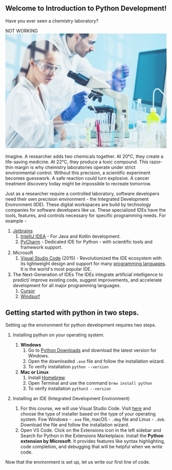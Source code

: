 ## Welcome to Introduction to Python Development!

Have you ever seen a chemistry laboratory?

NOT WORKING
![Two researchers in protective gear, conducting experiments in a chemistry laboratory](../assets/images/chemistry_lab.png)

Imagine. A researcher adds two chemicals together. At 20°C, they create a life-saving medicine. At 22°C, they produce a toxic compound. This razor-thin margin is why chemistry laboratories operate under strict environmental control. Without this precision, a scientific experiment becomes guesswork. A safe reaction could turn explosive. A cancer treatment discovery today might be impossible to recreate tomorrow.

Just as a researcher require a controlled laboratory, software developers need their own precision environment - the Integrated Development Environment (IDE). These digital workspaces are build by technology companies for software developers like us. These specialized IDEs have the tools, features, and controls necessary for specific programming needs. For example -

1. [Jetbrains](https://www.jetbrains.com/)
   1. [IntelliJ IDEA](https://www.jetbrains.com/idea/) - For Java and Kotlin development.
   2. [PyCharm](https://www.jetbrains.com/pycharm/) - Dedicated IDE for Python - with scientific tools and framework support.
2. Microsoft
   1. [Visual Studio Code](https://code.visualstudio.com/) (2015) - Revolutionized the IDE ecosystem with its lightweight design and support for many [programming languages](https://code.visualstudio.com/docs/languages/overview). It is the world's most popular IDE.
3. The Next-Generation of IDEs
   The IDEs integrate artificial intelligence to predict/ improve existing code, suggest improvements, and accelerate development for all major programming languages.
   1. [Cursor](https://www.cursor.com/)
   2. [Windsurf](https://windsurf.com/)

## Getting started with python in two steps.

Setting up the environment for python development requires two steps.

1. Installing python on your operating system.

   1. **Windows**
      1. Go to [Python Downloads](https://www.python.org/downloads/) and download the latest version for Windows.
      2. Open the downloaded `.exe` file and follow the installation wizard.
      3. To verify installation `python --version`
   2. **Mac or Linux**
      1. Install [Homebrew](https://brew.sh/)
      2. Open Terminal and use the command `brew install python`
      3. To verify installation `python3 --version`

2. Installing an IDE (Integrated Development Environment)
   1. For this course, we will use Visual Studio Code. Visit [here](https://code.visualstudio.com/) and choose the type of installer based on the type of your operating system. Fow Windows - `.exe` file, macOS - `.dmg` file and Linux - `.deb`. Download the file and follow the installation wizard.
   2. Open VS Code. Click on the Extensions icon in the left sidebar and Search for Python in the Extensions Marketplace. Install the **Python extension by Microsoft**. It provides features like syntax highlighting, code completion, and debugging that will be helpful when we write code.

Now that the environment is set up, let us write our first line of code.
